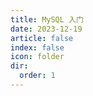 ```yaml
---
title: MySQL 入门
date: 2023-12-19
article: false
index: false
icon: folder
dir:
  order: 1
---
```


<Catalog />

